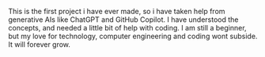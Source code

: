 This is the first project i have ever made, so i have taken help from generative AIs like ChatGPT and GitHub Copilot. I have understood the concepts, and needed a little bit of help with coding. I am still a beginner, but my love for technology, computer engineering and coding wont subside. It will forever grow.
